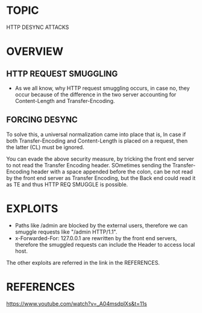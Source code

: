 # TOPIC
HTTP DESYNC ATTACKS

# OVERVIEW

## HTTP REQUEST SMUGGLING
- As we all know, why HTTP request smuggling occurs, in case no, they occur because of the difference in the two server
accounting for Content-Length and Transfer-Encoding.

## FORCING DESYNC
To solve this, a universal normalization came into place that is,
In case if both Transfer-Encoding and Content-Length is placed on a request, then the latter (CL) must be ignored.

You can evade the above security measure, by tricking the front end server to not read the Transfer Encoding header.
SOmetimes sending the Transfer-Encoding header with a space appended before the colon, can be not read by the front end server
as Transfer Encoding, but the Back end could read it as TE and thus HTTP REQ SMUGGLE is possible.

# EXPLOITS

- Paths like /admin are blocked by the external users, therefore we can smuggle requests like "/admin HTTP/1.1".
- x-Forwarded-For: 127.0.0.1 are rewritten by the front end servers, therefore the smuggled requests can include the 
Header to access local host.

The other exploits are referred in the link in the REFERENCES.

# REFERENCES
https://www.youtube.com/watch?v=_A04msdplXs&t=11s
